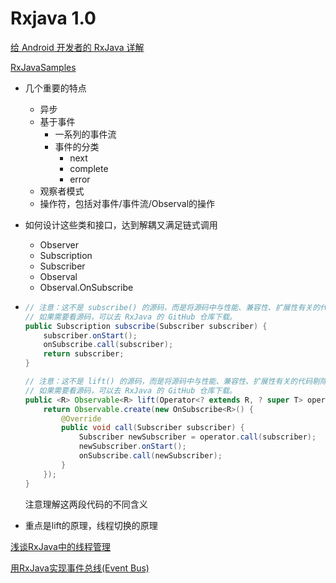 # Rxjava 1.0

[给 Android 开发者的 RxJava 详解](https://gank.io/post/560e15be2dca930e00da1083)

[RxJavaSamples](https://github.com/rengwuxian/RxJavaSamples)

+ 几个重要的特点

  + 异步
  + 基于事件
    + 一系列的事件流
    + 事件的分类
      + next
      + complete
      + error
  + 观察者模式
  + 操作符，包括对事件/事件流/Observal的操作

+ 如何设计这些类和接口，达到解耦又满足链式调用

  + Observer
  + Subscription
  + Subscriber
  + Observal
  + Observal.OnSubscribe

+ ```java
  // 注意：这不是 subscribe() 的源码，而是将源码中与性能、兼容性、扩展性有关的代码剔除后的核心代码。
  // 如果需要看源码，可以去 RxJava 的 GitHub 仓库下载。
  public Subscription subscribe(Subscriber subscriber) {
      subscriber.onStart();
      onSubscribe.call(subscriber);
      return subscriber;
  }
  ```

  ```java
  // 注意：这不是 lift() 的源码，而是将源码中与性能、兼容性、扩展性有关的代码剔除后的核心代码。
  // 如果需要看源码，可以去 RxJava 的 GitHub 仓库下载。
  public <R> Observable<R> lift(Operator<? extends R, ? super T> operator) {
      return Observable.create(new OnSubscribe<R>() {
          @Override
          public void call(Subscriber subscriber) {
              Subscriber newSubscriber = operator.call(subscriber);
              newSubscriber.onStart();
              onSubscribe.call(newSubscriber);
          }
      });
  }
  ```

  注意理解这两段代码的不同含义

+ 重点是lift的原理，线程切换的原理



[浅谈RxJava中的线程管理](http://zjutkz.net/2017/04/26/%E6%B5%85%E8%B0%88RxJava%E4%B8%AD%E7%9A%84%E7%BA%BF%E7%A8%8B%E7%AE%A1%E7%90%86/)

[用RxJava实现事件总线(Event Bus)](https://www.jianshu.com/p/ca090f6e2fe2)